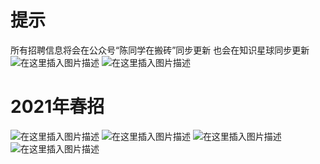 # 提示
所有招聘信息将会在公众号“陈同学在搬砖”同步更新
也会在知识星球同步更新
![在这里插入图片描述](https://img-blog.csdnimg.cn/20210225195816174.png?x-oss-process=image/watermark,type_ZmFuZ3poZW5naGVpdGk,shadow_10,text_aHR0cHM6Ly9ibG9nLmNzZG4ubmV0L3ZqaGdoamdoag==,size_16,color_FFFFFF,t_70)
![在这里插入图片描述](https://img-blog.csdnimg.cn/20210225195946745.png?x-oss-process=image/watermark,type_ZmFuZ3poZW5naGVpdGk,shadow_10,text_aHR0cHM6Ly9ibG9nLmNzZG4ubmV0L3ZqaGdoamdoag==,size_16,color_FFFFFF,t_70)

# 2021年春招 



![在这里插入图片描述](https://img-blog.csdnimg.cn/20210225195503775.png?x-oss-process=image/watermark,type_ZmFuZ3poZW5naGVpdGk,shadow_10,text_aHR0cHM6Ly9ibG9nLmNzZG4ubmV0L3ZqaGdoamdoag==,size_16,color_FFFFFF,t_70)
![在这里插入图片描述](https://img-blog.csdnimg.cn/20210225195520927.png?x-oss-process=image/watermark,type_ZmFuZ3poZW5naGVpdGk,shadow_10,text_aHR0cHM6Ly9ibG9nLmNzZG4ubmV0L3ZqaGdoamdoag==,size_16,color_FFFFFF,t_70)
![在这里插入图片描述](https://img-blog.csdnimg.cn/20210225195528253.png?x-oss-process=image/watermark,type_ZmFuZ3poZW5naGVpdGk,shadow_10,text_aHR0cHM6Ly9ibG9nLmNzZG4ubmV0L3ZqaGdoamdoag==,size_16,color_FFFFFF,t_70)
![在这里插入图片描述](https://img-blog.csdnimg.cn/20210225195752800.png?x-oss-process=image/watermark,type_ZmFuZ3poZW5naGVpdGk,shadow_10,text_aHR0cHM6Ly9ibG9nLmNzZG4ubmV0L3ZqaGdoamdoag==,size_16,color_FFFFFF,t_70)




